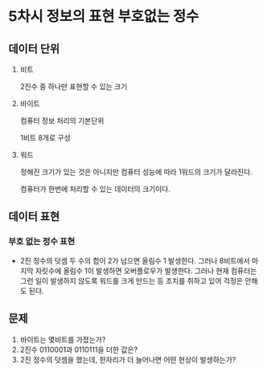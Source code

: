 # 5차시 정보의 표현 부호없는 정수

## 데이터 단위

1. 비트

   2진수 중 하나만 표현할 수 있는 크기

2. 바이트

   컴퓨터 정보 처리의 기본단위

   1비트 8개로 구성

3. 워드

   정해진 크기가 있는 것은 아니지만 컴퓨터 성능에 따라 1워드의 크기가 달라진다.

   컴퓨터가 한번에 처리할 수 있는 데이터의 크기이다.

## 데이터 표현

### 부호 없는 정수 표현

- 2진 정수의 덧셈
  두 수의 합이 2가 넘으면 올림수 1 발생한다.
  그러나 8비트에서 마지막 자릿수에 올림수 1이 발생하면 오버플로우가 발생한다.
  그러나 현재 컴퓨터는 그런 일이 발생하지 않도록 워드를 크게 만드는 등 조치를 취하고 있어 걱정은 안해도 된다.

## 문제

1. 바이트는 몇비트를 가졌는가?
2. 2진수 0110001과 0110111을 더한 값은?
3. 2진 정수의 덧셈을 했는데, 한자리가 더 늘어나면 어떤 현상이 발생하는가?
